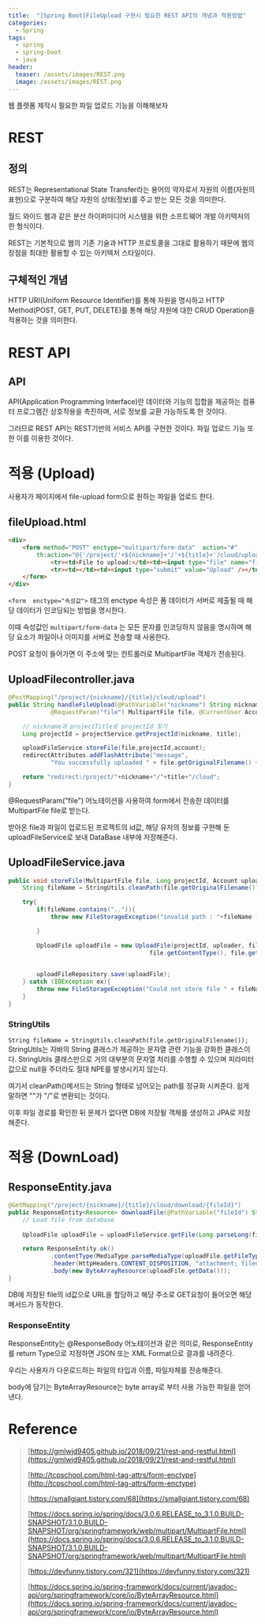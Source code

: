 ```yaml
---
title:  "[Spring Boot]FileUpload 구현시 필요한 REST API의 개념과 적용방법"
categories:
  - Spring
tags:
  - spring
  - spring-boot
  - java
header:
  teaser: /assets/images/REST.png
  image: /assets/images/REST.png
---  
```

웹 플렛폼 제작시 필요한 파일 업로드 기능을 이해해보자

# REST
## 정의
REST는 Representational State Transfer라는 용어의 약자로서 자원의 이름(자원의 표현)으로 구분하여 해당 자원의 상태(정보)를 주고 받는 모든 것을 의미한다.

월드 와이드 웹과 같은 분산 하이퍼미디어 시스템을 위한 소프트웨어 개발 아키텍처의 한 형식이다. 

REST는 기본적으로 웹의 기존 기술과 HTTP 프로토콜을 그대로 활용하기 때문에 웹의 장점을 최대한 활용할 수 있는 아키텍처 스타일이다.

## 구체적인 개념
HTTP URI(Uniform Resource Identifier)를 통해 자원을 명시하고 HTTP Method(POST, GET, PUT, DELETE)를 통해 해당 자원에 대한 CRUD Operation을 적용하는 것을 의미한다.

# REST API
## API
API(Application Programming Interface)란 데이터와 기능의 집합을 제공하는 컴퓨터 프로그램간 상호작용을 촉진하며, 서로 정보를 교환 가능하도록 한 것이다.

그러므로 REST API는 REST기반의 서비스 API를 구현한 것이다.
파일 업로드 기능 또한 이를 이용한 것이다.

# 적용 (Upload)

사용자가 페이지에서 file-upload form으로 원하는 파일을 업로드 한다.

## fileUpload.html
~~~html
<div>
	<form method="POST" enctype="multipart/form-data"  action="#" 
		th:action="@{'/project/'+${nickname}+'/'+${title}+'/cloud/upload'}">
			<tr><td>File to upload:</td><td><input type="file" name="file" /></td></tr>
			<tr><td></td><td><input type="submit" value="Upload" /></td></tr>
	</form>
</div>
~~~
`<form  enctype="속성값">` 태그의 enctype 속성은 폼 데이터가 서버로 제출될 때 해당 데이터가 인코딩되는 방법을 명시한다. 

이때 속성값인 `multipart/form-data` 는 모든 문자를 인코딩하지 않음을 명시하며 해당 요소가 파일이나 이미지를 서버로 전송할 때 사용한다.

POST 요청이 들어가면 이 주소에 맞는 컨트롤러로 MultipartFile 객체가 전송된다. 

## UploadFilecontroller.java

~~~java
@PostMapping("/project/{nickname}/{title}/cloud/upload")
public String handleFileUpload(@PathVariable("nickname") String nickname, @PathVariable("title") String title,
            @RequestParam("file") MultipartFile file, @CurrentUser Account account, RedirectAttributes redirectAttributes) {

    // nickname과 projectTitle로 projectId 찾기
    Long projectId = projectService.getProjectId(nickname, title);

    uploadFileService.storeFile(file,projectId,account);
    redirectAttributes.addFlashAttribute("message",
            "You successfully uploaded " + file.getOriginalFilename() + "!");

    return "redirect:/project/"+nickname+"/"+title+"/cloud";
}
~~~
@RequestParam("file") 어노테이션을 사용하여 form에서 전송한 데이터를 MultipartFile file로 받는다.

받아온 file과 파일이 업로드된 프로젝트의 id값, 해당 유저의 정보를 구현해 둔 uploadFileService로 보내 DataBase 내부에 저장해준다.

## UploadFileService.java

~~~java
public void storeFile(MultipartFile file, Long projectId, Account uploader){
    String fileName = StringUtils.cleanPath(file.getOriginalFilename());

    try{
        if(fileName.contains("..")){
            throw new FileStorageException("invalid path : "+fileName );

        }

        UploadFile uploadFile = new UploadFile(projectId, uploader, fileName,
                                        file.getContentType(), file.getBytes());
        

        uploadFileRepository.save(uploadFile);
    } catch (IOException ex){
        throw new FileStorageException("Could not store file " + fileName + ". Please try again!", ex);
    }
}
~~~

### StringUtils
`String fileName = StringUtils.cleanPath(file.getOriginalFilename());` 
StringUtils는 자바의 String 클래스가 제공하는 문자열 관련 기능을 강화한 클래스이다.
StringUtils 클래스만으로 거의 대부분의 문자열 처리를 수행할 수 있으며 피라미터 값으로 null을 주더라도 절대 NPE를 발생시키지 않는다.

여기서 cleanPath()메서드는 String 형태로 넘어오는 path를 정규화 시켜준다.
쉽게 말하면 "\"가 "/"로 변환되는 것이다.

이후 파일 경로를 확인한 뒤 문제가 없다면 DB에 저장될 객체를 생성하고 JPA로 저장해준다.

# 적용 (DownLoad)
## ResponseEntity.java
~~~java
@GetMapping("/project/{nickname}/{title}/cloud/download/{fileId}")
public ResponseEntity<Resource> downloadFile(@PathVariable("fileId") String fileId) {
    // Load file from database
    
    UploadFile uploadFile = uploadFileService.getFile(Long.parseLong(fileId));

    return ResponseEntity.ok()
            .contentType(MediaType.parseMediaType(uploadFile.getFileType()))
            .header(HttpHeaders.CONTENT_DISPOSITION, "attachment; filename=\"" + uploadFile.getFileName() + "\"")
            .body(new ByteArrayResource(uploadFile.getData()));
}
~~~
DB에 저장된 file의 id값으로 URL을 할당하고 해당 주소로 GET요청이 들어오면 해당 메서드가 동작한다.  

### ResponseEntity<Resource>
ResponseEntity는 @ResponseBody 어노테이션과 같은 의미로, ResponseEntity를 return Type으로 지정하면 JSON 또는 XML Format으로 결과를 내려준다.

우리는 사용자가 다운로드하는 파일의 타입과 이름, 파일자체를 전송해준다.

body에 담기는 ByteArrayResource는 byte array로 부터 사용 가능한 파일을 얻어낸다.

# Reference
> [https://gmlwjd9405.github.io/2018/09/21/rest-and-restful.html](https://gmlwjd9405.github.io/2018/09/21/rest-and-restful.html)  
> 
> [http://tcpschool.com/html-tag-attrs/form-enctype](http://tcpschool.com/html-tag-attrs/form-enctype)  
> 
> [https://smallgiant.tistory.com/68](https://smallgiant.tistory.com/68)  
> 
> [https://docs.spring.io/spring/docs/3.0.6.RELEASE_to_3.1.0.BUILD-SNAPSHOT/3.1.0.BUILD-SNAPSHOT/org/springframework/web/multipart/MultipartFile.html](https://docs.spring.io/spring/docs/3.0.6.RELEASE_to_3.1.0.BUILD-SNAPSHOT/3.1.0.BUILD-SNAPSHOT/org/springframework/web/multipart/MultipartFile.html)  
> 
> [https://devfunny.tistory.com/321](https://devfunny.tistory.com/321)  
> 
> [https://docs.spring.io/spring-framework/docs/current/javadoc-api/org/springframework/core/io/ByteArrayResource.html](https://docs.spring.io/spring-framework/docs/current/javadoc-api/org/springframework/core/io/ByteArrayResource.html)



